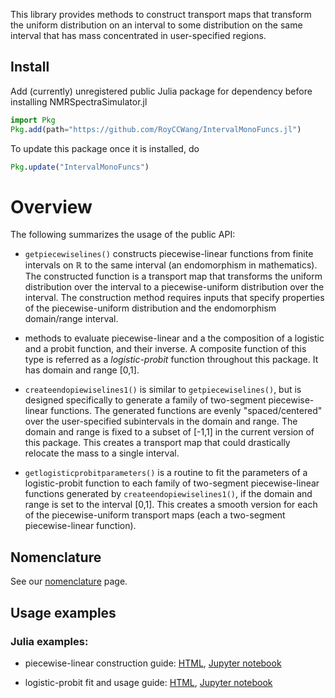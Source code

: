 
This library provides methods to construct transport maps that transform the uniform distribution on an interval to some distribution on the same interval that has mass concentrated in user-specified regions.

## Install
Add (currently) unregistered public Julia package for dependency before installing NMRSpectraSimulator.jl
``` julia
import Pkg
Pkg.add(path="https://github.com/RoyCCWang/IntervalMonoFuncs.jl")
```

To update this package once it is installed, do
``` julia
Pkg.update("IntervalMonoFuncs")
```

# Overview
The following summarizes the usage of the public API:

* `getpiecewiselines()` constructs piecewise-linear functions from finite intervals on $\mathbb{R}$ to the same interval (an endomorphism in mathematics). The constructed function is a transport map that transforms the uniform distribution over the interval to a piecewise-uniform distribution over the interval. The construction method requires inputs that specify properties of the piecewise-uniform distribution and the endomorphism domain/range interval.

* methods to evaluate piecewise-linear and a the composition of a logistic and a probit function, and their inverse. A composite function of this type is referred as a *logistic-probit* function throughout this package. It has domain and range [0,1].

* `createendopiewiselines1()` is similar to `getpiecewiselines()`, but is designed specifically to generate a family of two-segment piecewise-linear functions. The generated functions are evenly "spaced/centered" over the user-specified subintervals in the domain and range. The domain and range is fixed to a subset of [-1,1] in the current version of this package. This creates a transport map that could drastically relocate the mass to a single interval.

* `getlogisticprobitparameters()` is a routine to fit the parameters of a logistic-probit function to each family of two-segment piecewise-linear functions generated by `createendopiewiselines1()`, if the domain and range is set to the interval [0,1]. This creates a smooth version for each of the piecewise-uniform transport maps (each a two-segment piecewise-linear function).

## Nomenclature
See our [nomenclature](./out/nomenclature.html) page.

## Usage examples

### Julia examples:

* piecewise-linear construction guide: [HTML](./out/piecewise-linear.html), [Jupyter notebook](./out/piecewise-linear.ipynb)

* logistic-probit fit and usage guide: [HTML](./out/logistic-logit_fit.html), [Jupyter notebook](./out/logistic-logit_fit.ipynb)







